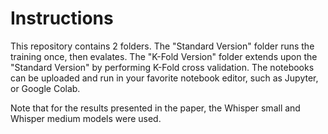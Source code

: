 # Instructions
This repository contains 2 folders. The "Standard Version" folder runs the training once, then evalates. The "K-Fold Version" folder extends upon the "Standard Version" by performing K-Fold cross validation.
The notebooks can be uploaded and run in your favorite notebook editor, such as Jupyter, or Google Colab.

Note that for the results presented in the paper, the Whisper small and Whisper medium models were used.
